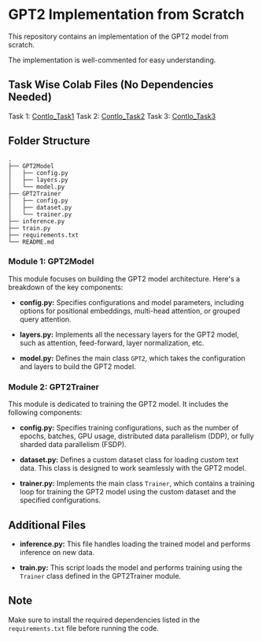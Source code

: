 # GPT2 Implementation from Scratch

This repository contains an implementation of the GPT2 model from scratch.

The implementation is well-commented for easy understanding.

## Task Wise Colab Files (No Dependencies Needed)

Task 1: [Contlo_Task1](https://drive.google.com/file/d/1xBjQFJH3wiqPMZkc0-prBI1ZHAm6XWye/view?usp=sharing)
Task 2: [Contlo_Task2](https://drive.google.com/file/d/1L00wRlUclajPH-eREL5Pz1cGyAPMxCdS/view?usp=sharing)
Task 3: [Contlo_Task3](https://drive.google.com/file/d/1fTlXCSvDJ9kU-kFif5P1Rhf5qJHNP9Pv/view?usp=sharing)

## Folder Structure
```
.
├── GPT2Model
│   ├── config.py
│   ├── layers.py
│   └── model.py
├── GPT2Trainer
│   ├── config.py
│   ├── dataset.py
│   └── trainer.py
├── inference.py
├── train.py
├── requirements.txt
└── README.md
```



### Module 1: GPT2Model

This module focuses on building the GPT2 model architecture. Here's a breakdown of the key components:

- **config.py:** Specifies configurations and model parameters, including options for positional embeddings, multi-head attention, or grouped query attention.

- **layers.py:** Implements all the necessary layers for the GPT2 model, such as attention, feed-forward, layer normalization, etc.

- **model.py:** Defines the main class `GPT2`, which takes the configuration and layers to build the GPT2 model.

### Module 2: GPT2Trainer

This module is dedicated to training the GPT2 model. It includes the following components:

- **config.py:** Specifies training configurations, such as the number of epochs, batches, GPU usage, distributed data parallelism (DDP), or fully sharded data parallelism (FSDP).

- **dataset.py:** Defines a custom dataset class for loading custom text data. This class is designed to work seamlessly with the GPT2 model.

- **trainer.py:** Implements the main class `Trainer`, which contains a training loop for training the GPT2 model using the custom dataset and the specified configurations.

## Additional Files

- **inference.py:** This file handles loading the trained model and performs inference on new data.

- **train.py:** This script loads the model and performs training using the `Trainer` class defined in the GPT2Trainer module.

## Note 

Make sure to install the required dependencies listed in the `requirements.txt` file before running the code.


